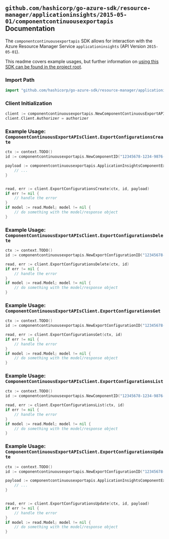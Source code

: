
## `github.com/hashicorp/go-azure-sdk/resource-manager/applicationinsights/2015-05-01/componentcontinuousexportapis` Documentation

The `componentcontinuousexportapis` SDK allows for interaction with the Azure Resource Manager Service `applicationinsights` (API Version `2015-05-01`).

This readme covers example usages, but further information on [using this SDK can be found in the project root](https://github.com/hashicorp/go-azure-sdk/tree/main/docs).

### Import Path

```go
import "github.com/hashicorp/go-azure-sdk/resource-manager/applicationinsights/2015-05-01/componentcontinuousexportapis"
```


### Client Initialization

```go
client := componentcontinuousexportapis.NewComponentContinuousExportAPIsClientWithBaseURI("https://management.azure.com")
client.Client.Authorizer = authorizer
```


### Example Usage: `ComponentContinuousExportAPIsClient.ExportConfigurationsCreate`

```go
ctx := context.TODO()
id := componentcontinuousexportapis.NewComponentID("12345678-1234-9876-4563-123456789012", "example-resource-group", "componentValue")

payload := componentcontinuousexportapis.ApplicationInsightsComponentExportRequest{
	// ...
}


read, err := client.ExportConfigurationsCreate(ctx, id, payload)
if err != nil {
	// handle the error
}
if model := read.Model; model != nil {
	// do something with the model/response object
}
```


### Example Usage: `ComponentContinuousExportAPIsClient.ExportConfigurationsDelete`

```go
ctx := context.TODO()
id := componentcontinuousexportapis.NewExportConfigurationID("12345678-1234-9876-4563-123456789012", "example-resource-group", "componentValue", "exportIdValue")

read, err := client.ExportConfigurationsDelete(ctx, id)
if err != nil {
	// handle the error
}
if model := read.Model; model != nil {
	// do something with the model/response object
}
```


### Example Usage: `ComponentContinuousExportAPIsClient.ExportConfigurationsGet`

```go
ctx := context.TODO()
id := componentcontinuousexportapis.NewExportConfigurationID("12345678-1234-9876-4563-123456789012", "example-resource-group", "componentValue", "exportIdValue")

read, err := client.ExportConfigurationsGet(ctx, id)
if err != nil {
	// handle the error
}
if model := read.Model; model != nil {
	// do something with the model/response object
}
```


### Example Usage: `ComponentContinuousExportAPIsClient.ExportConfigurationsList`

```go
ctx := context.TODO()
id := componentcontinuousexportapis.NewComponentID("12345678-1234-9876-4563-123456789012", "example-resource-group", "componentValue")

read, err := client.ExportConfigurationsList(ctx, id)
if err != nil {
	// handle the error
}
if model := read.Model; model != nil {
	// do something with the model/response object
}
```


### Example Usage: `ComponentContinuousExportAPIsClient.ExportConfigurationsUpdate`

```go
ctx := context.TODO()
id := componentcontinuousexportapis.NewExportConfigurationID("12345678-1234-9876-4563-123456789012", "example-resource-group", "componentValue", "exportIdValue")

payload := componentcontinuousexportapis.ApplicationInsightsComponentExportRequest{
	// ...
}


read, err := client.ExportConfigurationsUpdate(ctx, id, payload)
if err != nil {
	// handle the error
}
if model := read.Model; model != nil {
	// do something with the model/response object
}
```
